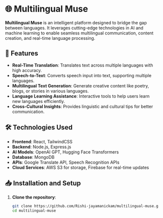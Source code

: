 # 🌐 Multilingual Muse

**Multilingual Muse** is an intelligent platform designed to bridge the gap between languages. It leverages cutting-edge technologies in AI and machine learning to enable seamless multilingual communication, content creation, and real-time language processing. 

## 🚀 Features

- **Real-Time Translation**: Translates text across multiple languages with high accuracy.
- **Speech-to-Text**: Converts speech input into text, supporting multiple languages.
- **Multilingual Text Generation**: Generate creative content like poetry, blogs, or stories in various languages.
- **Language Learning Assistance**: Interactive tools to help users learn new languages efficiently.
- **Cross-Cultural Insights**: Provides linguistic and cultural tips for better communication.

## 🛠️ Technologies Used

- **Frontend**: React, TailwindCSS
- **Backend**: Node.js, Express.js
- **AI Models**: OpenAI GPT, Hugging Face Transformers
- **Database**: MongoDB
- **APIs**: Google Translate API, Speech Recognition APIs
- **Cloud Services**: AWS S3 for storage, Firebase for real-time updates

## 📥 Installation and Setup

1. **Clone the repository**:
   ```bash
   git clone https://github.com/Rishi-jayamanickam/multilingual-muse.git
   cd multilingual-muse

 
